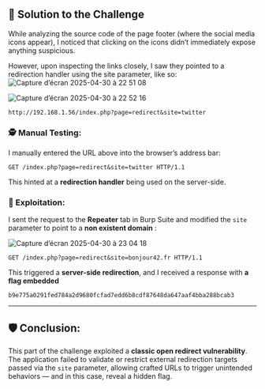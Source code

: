## 🧩 Solution to the Challenge

While analyzing the source code of the page footer (where the social media icons appear), I noticed that clicking on the icons didn’t immediately expose anything suspicious.

However, upon inspecting the links closely, I saw they pointed to a redirection handler using the site parameter, like so:
![Capture d’écran 2025-04-30 à 22 51 08](https://github.com/user-attachments/assets/c1678db3-8453-4058-9ac8-3df8535b8ae9)

![Capture d’écran 2025-04-30 à 22 52 16](https://github.com/user-attachments/assets/3acc0829-365b-4e0b-8b8b-23638cca198f)


```
http://192.168.1.56/index.php?page=redirect&site=twitter
```

### 🕵️ Manual Testing:

I manually entered the URL above into the browser’s address bar:

```
GET /index.php?page=redirect&site=twitter HTTP/1.1
```

This hinted at a **redirection handler** being used on the server-side.

### 🚨 Exploitation:

I sent the request to the **Repeater** tab in Burp Suite and modified the `site` parameter to point to a **non existent domain** :

![Capture d’écran 2025-04-30 à 23 04 18](https://github.com/user-attachments/assets/58c5a963-eb90-4e74-af97-b8360ac7672d)


```
GET /index.php?page=redirect&site=bonjour42.fr HTTP/1.1
```

This triggered a **server-side redirection**, and I received a response with **a flag embedded**

```
b9e775a0291fed784a2d9680fcfad7edd6b8cdf87648da647aaf4bba288bcab3
```

---

## 🛡️ Conclusion:

This part of the challenge exploited a **classic open redirect vulnerability**. The application failed to validate or restrict external redirection targets passed via the `site` parameter, allowing crafted URLs to trigger unintended behaviors — and in this case, reveal a hidden flag.

